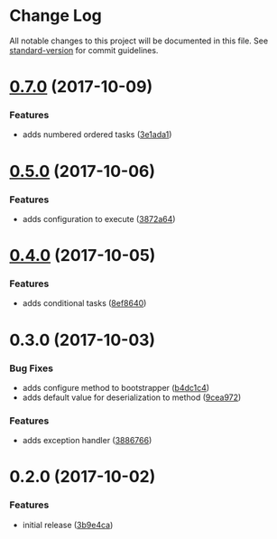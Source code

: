 # Change Log

All notable changes to this project will be documented in this file. See [standard-version](https://github.com/conventional-changelog/standard-version) for commit guidelines.

<a name="0.7.0"></a>
# [0.7.0](https://github.com/devdigital/AutofacBoot/compare/v0.4.0...v0.7.0) (2017-10-09)

### Features

* adds numbered ordered tasks ([3e1ada1](https://github.com/devdigital/AutofacBoot/commit/3e1ada1))


<a name="0.5.0"></a>
# [0.5.0](https://github.com/devdigital/AutofacBoot/compare/v0.3.0...v0.5.0) (2017-10-06)


### Features

* adds configuration to execute ([3872a64](https://github.com/devdigital/AutofacBoot/commit/3872a64))



<a name="0.4.0"></a>
# [0.4.0](https://github.com/devdigital/AutofacBoot/compare/v0.2.0...v0.4.0) (2017-10-05)

### Features

* adds conditional tasks ([8ef8640](https://github.com/devdigital/AutofacBoot/commit/8ef8640))


<a name="0.3.0"></a>
# 0.3.0 (2017-10-03)


### Bug Fixes

* adds configure method to bootstrapper ([b4dc1c4](https://github.com/devdigital/AutofacBoot/commit/b4dc1c4))
* adds default value for deserialization to method ([9cea972](https://github.com/devdigital/AutofacBoot/commit/9cea972))


### Features

* adds exception handler ([3886766](https://github.com/devdigital/AutofacBoot/commit/3886766))

<a name="0.2.0"></a>
# 0.2.0 (2017-10-02)


### Features

* initial release ([3b9e4ca](https://github.com/devdigital/AutofacBoot/commit/3b9e4ca))

